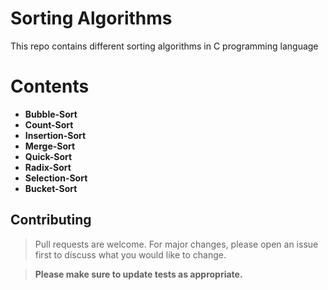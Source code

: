 # Sorting Algorithms
This repo contains different sorting algorithms in C programming language
# Contents 
* **Bubble-Sort**
* **Count-Sort**
* **Insertion-Sort**
* **Merge-Sort**
* **Quick-Sort**
* **Radix-Sort**
* **Selection-Sort**
* **Bucket-Sort**
<!--

# Time complexity 

|Algorithms| The best case | The average case | The worst case | Space complexiy | 
|:---:        | :---:       |:---: | :---:  | :---:  |
|*Bubble sort*| $\Omega$( $n$ ) |$\Theta$( $n^{2}$ ) | $O$( $n^{2}$ )  | $O$( $1$ ) |
|*Count sort* | $\Omega$( $n$ $+$ $k$ ) | $\Theta$( $n$ $+$ $k$ ) | $O$( $n$ $+$ $k$ ) | $O$( $k$ )|
|*Insertion sort* | $\Omega$( $n$ ) | $\Theta$( $n^{2}$ ) | $O$( $n^{2}$ )  | $O$( $1$ ) |
|*Merge sort* | $\Omega$( $n$ $\log( n )$ ) | $\Theta$( $n$ $\log( n )$ ) | $O$( $n$ $\log( n )$ ) | $O$( $n$ ) |
|*Quick sort*| $\Omega$( $n$ $\log( n )$ ) | $\Theta$( $n$ $\log( n )$ )| $O$( $n^{2}$ ) | $O$( $\log( n )$ )|
|*Radix sort*| $\Omega$( $n$ $k$ )   | $\Theta$( $n$ $k$ )  | $O$( $n$ $k$ )  | $O$( $n$ $+$ $k$ )  |
|*Selection sort*| $\Omega$( $n^{2}$ ) | $\Theta$( $n^{2}$ ) | $O$( $n^{2}$ )  | $O$( $1$ ) |

-->

## Contributing
> Pull requests are welcome. For major changes, please open an issue first to discuss what you would like to change.

> **Please make sure to update tests as appropriate.**
